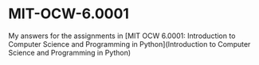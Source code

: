 # MIT-OCW-6.0001
My answers for the assignments in [MIT OCW 6.0001: Introduction to Computer Science and Programming in Python](Introduction to Computer Science and Programming in Python)

